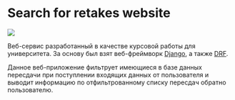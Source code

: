 # Search for retakes website

![](project.gif)

Веб-сервис разработанный в качестве курсовой работы для университета. За основу был взят веб-фреймворк [Django](https://www.djangoproject.com), а также [DRF](https://www.django-rest-framework.org). 

Данное веб-приложение фильтрует имеющиеся в базе данных пересдачи при поступлении входящих данных от пользователя и выводит информацию по отфильтрованному списку пересдач обратно пользователю.
